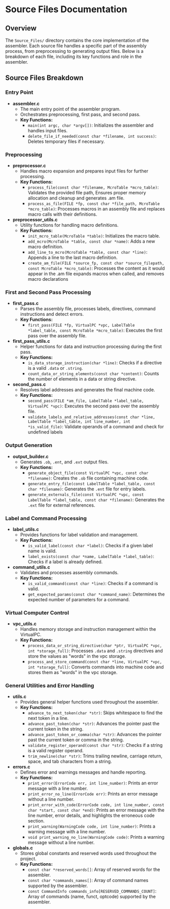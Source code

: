 # Source Files Documentation

## Overview
The `Source_Files/` directory contains the core implementation of the assembler. Each source file handles a specific part of the assembly process, from preprocessing to generating output files. Below is a breakdown of each file, including its key functions and role in the assembler.

## Source Files Breakdown

### Entry Point
- **assembler.c**
  - The main entry point of the assembler program.
  - Orchestrates preprocessing, first pass, and second pass.
  - **Key Functions:**
    - `main(int argc, char *argv[])`: Initializes the assembler and handles input files.
    - `delete_file_if_needed(const char *filename, int success)`: Deletes temporary files if necessary.

### Preprocessing
- **preprocessor.c**
  - Handles macro expansion and prepares input files for further processing.
  - **Key Functions:**
    - `process_file(const char *filename, McroTable *mcro_table)`: Validates the provided file path, Ensures proper memory allocation and cleanup and generates .am file.
    - `process_as_file(FILE *fp, const char *file_path, McroTable *mcro_table)`: Processes macros in an assembly file and replaces macro calls with their definitions.
- **preprocessor_utils.c**
  - Utility functions for handling macro definitions.
  - **Key Functions:**
    - `init_mcro_table(McroTable *table)`: Initializes the macro table.
    - `add_mcro(McroTable *table, const char *name)`: Adds a new macro definition.
    - `add_line_to_mcro(McroTable *table, const char *line)`: Appends a line to the last macro definition.
    - `create_am_file(FILE *source_fp, const char *source_filepath, const McroTable *mcro_table)`: Processes the content as it would appear in the .am file expands macros when called, and removes macro declarations

### First and Second Pass Processing
- **first_pass.c**
  - Parses the assembly file, processes labels, directives, command instructions and detect errors.
  - **Key Functions:**
    - `first_pass(FILE *fp, VirtualPC *vpc, LabelTable *label_table, const McroTable *mcro_table)`: Executes the first pass over the assembly file.
- **first_pass_utils.c**
  - Helper functions for data and instruction processing during the first pass.
  - **Key Functions:**
    - `is_data_storage_instruction(char *line)`: Checks if a directive is a valid `.data` or `.string`.
    - `count_data_or_string_elements(const char *content)`: Counts the number of elements in a data or string directive.
- **second_pass.c**
  - Resolves label addresses and generates the final machine code.
  - **Key Functions:**
    - `second_pass(FILE *am_file, LabelTable *label_table, VirtualPC *vpc)`: Executes the second pass over the assembly file.
    - `validate_labels_and_relative_addresses(const char *line, LabelTable *label_table, int line_number, int *is_valid_file)`: Validate operands of a command and check for undefined labels

### Output Generation
- **output_builder.c**
  - Generates `.ob`, `.ent`, and `.ext` output files.
  - **Key Functions:**
    - `generate_object_file(const VirtualPC *vpc, const char *filename)`: Creates the `.ob` file containing machine code.
    - `generate_entry_file(const LabelTable *label_table, const char *filename)`: Generates the `.ent` file for entry labels.
    - `generate_externals_file(const VirtualPC *vpc, const LabelTable *label_table, const char *filename)`: Generates the `.ext` file for external references.

### Label and Command Processing
- **label_utils.c**
  - Provides functions for label validation and management.
  - **Key Functions:**
    - `is_valid_label(const char *label)`: Checks if a given label name is valid.
    - `label_exists(const char *name, LabelTable *label_table)`: Checks if a label is already defined.
- **command_utils.c**
  - Validates and processes assembly commands.
  - **Key Functions:**
    - `is_valid_command(const char *line)`: Checks if a command is valid.
    - `get_expected_params(const char *command_name)`: Determines the expected number of parameters for a command.

### Virtual Computer Control
- **vpc_utils.c**
  - Handles memory storage and instruction management within the VirtualPC.
  - **Key Functions:**
    - `process_data_or_string_directive(char *ptr, VirtualPC *vpc, int *storage_full)`: Processes `.data` and `.string` directives and store the values as "words" in the vpc storage.
    - `process_and_store_command(const char *line, VirtualPC *vpc, int *storage_full)`: Converts commands into machine code and stores them as "words" in the vpc storage.

### General Utilities and Error Handling
- **utils.c**
  - Provides general helper functions used throughout the assembler.
  - **Key Functions:**
    - `advance_to_next_token(char *str)`: Skips whitespace to find the next token in a line.
    - `advance_past_token(char *str)`: Advances the pointer past the current token in the string.
    - `advance_past_token_or_comma(char *str)`: Advances the pointer past the current token or comma in the string.
    - `validate_register_operand(const char *str)`: Checks if a string is a valid register operand.
    - `trim_newline(char *str)`: Trims trailing newline, carriage return, space, and tab characters from a string.
- **errors.c**
  - Defines error and warnings messages and handle reporting.
  - **Key Functions:**
    - `print_error(ErrorCode err, int line_number)`: Prints an error message with a line number.
    - `print_error_no_line(ErrorCode err)`: Prints an error message without a line number.
    - `print_error_with_code(ErrorCode code, int line_number, const char *start, const char *end)`: Prints an error message with the line number, error details, and highlights the erroneous code section.
    - `print_warning(WarningCode code, int line_number)`: Prints a warning message with a line number.
    - `void print_warning_no_line(WarningCode code)`: Prints a warning message without a line number.
- **globals.c**
  - Stores global constants and reserved words used throughout the project.
  - **Key Functions:**
    - `const char *reserved_words[]`: Array of reserved words for the assembler.
    - `const char *commands_names[]`: Array of command names supported by the assembler.
    - `const CommandInfo commands_info[RESERVED_COMMANDS_COUNT]`: Array of commands (name, funct, optcode) supported by the assembler.
